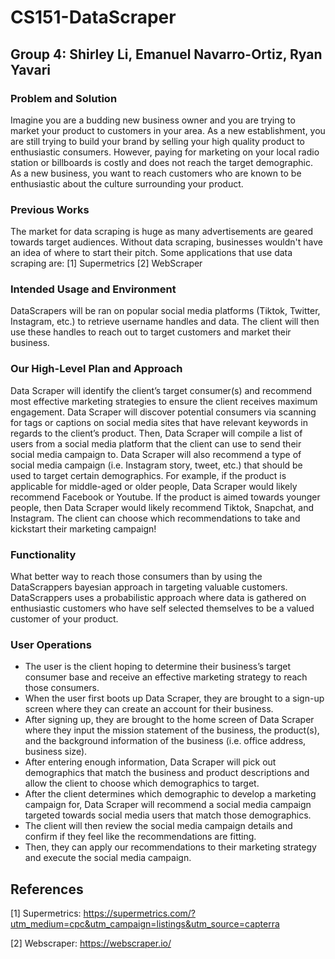 # CS151-DataScraper
## Group 4: Shirley Li, Emanuel Navarro-Ortiz, Ryan Yavari ##

### Problem and Solution ###
Imagine you are a budding new business owner and you are trying to market your product to customers in your area. As a new establishment, you are still trying to build your brand by selling your high quality product to enthusiastic consumers. However, paying for marketing on your local radio station or billboards is costly and does not reach the target demographic. As a new business, you want to reach customers who are known to be enthusiastic about the culture surrounding your product. 

### Previous Works ####
The market for data scraping is huge as many advertisements are geared towards target audiences. Without data scraping, businesses wouldn't have an idea of where to start their pitch. Some applications that use data scraping are:
[1] Supermetrics
[2] WebScraper

### Intended Usage and Environment ###
DataScrapers will be ran on popular social media platforms (Tiktok, Twitter, Instagram, etc.) to retrieve username handles and data. The client will then use these handles to reach out to target customers and market their business. 

### Our High-Level Plan and Approach ###
Data Scraper will identify the client’s target consumer(s) and recommend most effective marketing strategies to ensure the client receives maximum engagement. Data Scraper will discover potential consumers via scanning for tags or captions on social media sites that have relevant keywords in regards to the client’s product. Then, Data Scraper will compile a list of users from a social media platform that the client can use to send their social media campaign to. Data Scraper will also recommend a type of social media campaign (i.e. Instagram story, tweet, etc.) that should be used to target certain demographics. For example, if the product is applicable for middle-aged or older people, Data Scraper would likely recommend Facebook or Youtube. If the product is aimed towards younger people, then Data Scraper would likely recommend Tiktok, Snapchat, and Instagram. The client can choose which recommendations to take and kickstart their marketing campaign!

### Functionality ###
What better way to reach those consumers than by using the DataScrappers bayesian approach in targeting valuable customers. DataScrappers uses a probabilistic approach where data is gathered on enthusiastic customers who have self selected themselves to be a valued customer of your product.

### User Operations ###
* The user is the client hoping to determine their business’s target consumer base and receive an effective marketing strategy to reach those consumers. 
* When the user first boots up Data Scraper, they are brought to a sign-up screen where they can create an account for their business. 
* After signing up, they are brought to the home screen of Data Scraper where they input the mission statement of the business, the product(s), and the background information of the business (i.e. office address, business size). 
* After entering enough information, Data Scraper will pick out demographics that match the business and product descriptions and allow the client to choose which demographics to target. 
* After the client determines which demographic to develop a marketing campaign for, Data Scraper will recommend a social media campaign targeted towards social media users that match those demographics. 
* The client will then review the social media campaign details and confirm if they feel like the recommendations are fitting. 
* Then, they can apply our recommendations to their marketing strategy and execute the social media campaign. 

## References ##
[1] Supermetrics: https://supermetrics.com/?utm_medium=cpc&utm_campaign=listings&utm_source=capterra

[2] Webscraper: https://webscraper.io/
